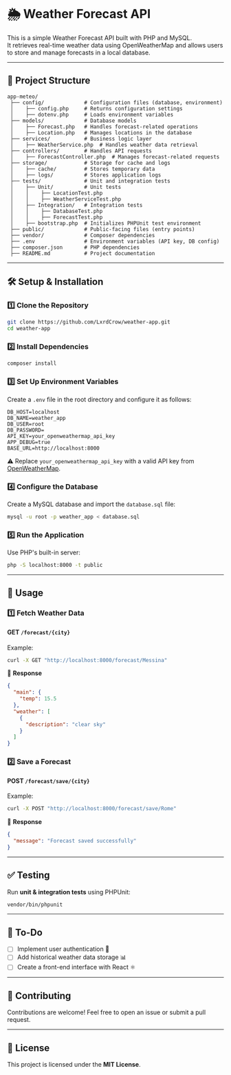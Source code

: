 # 🌦️ Weather Forecast API

This is a simple Weather Forecast API built with PHP and MySQL.  
It retrieves real-time weather data using OpenWeatherMap and allows users to store and manage forecasts in a local database.

---

## 📂 **Project Structure**
```
app-meteo/
 ├── config/             # Configuration files (database, environment)
 │    ├── config.php     # Returns configuration settings
 │    ├── dotenv.php     # Loads environment variables
 ├── models/             # Database models
 │    ├── Forecast.php   # Handles forecast-related operations
 │    ├── Location.php   # Manages locations in the database
 ├── services/           # Business logic layer
 │    ├── WeatherService.php  # Handles weather data retrieval
 ├── controllers/        # Handles API requests
 │    ├── ForecastController.php  # Manages forecast-related requests
 ├── storage/            # Storage for cache and logs
 │    ├── cache/         # Stores temporary data
 │    ├── logs/          # Stores application logs
 ├── tests/              # Unit and integration tests
 │    ├── Unit/          # Unit tests
 │    │    ├── LocationTest.php
 │    │    ├── WeatherServiceTest.php
 │    ├── Integration/   # Integration tests
 │    │    ├── DatabaseTest.php
 │    │    ├── ForecastTest.php
 │    ├── bootstrap.php  # Initializes PHPUnit test environment
 ├── public/             # Public-facing files (entry points)
 ├── vendor/             # Composer dependencies
 ├── .env                # Environment variables (API key, DB config)
 ├── composer.json       # PHP dependencies
 ├── README.md           # Project documentation
```

---

## 🛠 **Setup & Installation**

### 1️⃣ **Clone the Repository**
```sh
git clone https://github.com/LxrdCrow/weather-app.git
cd weather-app
```

### 2️⃣ **Install Dependencies**
```sh
composer install
```

### 3️⃣ **Set Up Environment Variables**
Create a `.env` file in the root directory and configure it as follows:
```env
DB_HOST=localhost
DB_NAME=weather_app
DB_USER=root
DB_PASSWORD=
API_KEY=your_openweathermap_api_key
APP_DEBUG=true
BASE_URL=http://localhost:8000
```
⚠️ Replace `your_openweathermap_api_key` with a valid API key from [OpenWeatherMap](https://openweathermap.org/api).

### 4️⃣ **Configure the Database**
Create a MySQL database and import the `database.sql` file:
```sh
mysql -u root -p weather_app < database.sql
```

### 5️⃣ **Run the Application**
Use PHP's built-in server:
```sh
php -S localhost:8000 -t public
```

---

## 🚀 **Usage**

### **1️⃣ Fetch Weather Data**
#### **GET** `/forecast/{city}`
Example:
```sh
curl -X GET "http://localhost:8000/forecast/Messina"
```
📌 **Response**
```json
{
  "main": {
    "temp": 15.5
  },
  "weather": [
    {
      "description": "clear sky"
    }
  ]
}
```

### **2️⃣ Save a Forecast**
#### **POST** `/forecast/save/{city}`
Example:
```sh
curl -X POST "http://localhost:8000/forecast/save/Rome"
```
📌 **Response**
```json
{
  "message": "Forecast saved successfully"
}
```

---

## ✅ **Testing**
Run **unit & integration tests** using PHPUnit:
```sh
vendor/bin/phpunit
```

---

## 📝 **To-Do**
- [ ] Implement user authentication 🔐  
- [ ] Add historical weather data storage 📊  
- [ ] Create a front-end interface with React ⚛️  

---

## 🤝 **Contributing**
Contributions are welcome! Feel free to open an issue or submit a pull request.

---

## 📜 **License**
This project is licensed under the **MIT License**.
```


